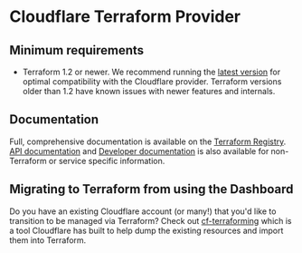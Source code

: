 # Cloudflare Terraform Provider

## Minimum requirements

- Terraform 1.2 or newer. We recommend running the [latest version](https://developer.hashicorp.com/terraform/downloads?product_intent=terraform) for optimal compatibility with the Cloudflare provider. Terraform versions older than 1.2 have known issues with newer features and internals.

## Documentation

Full, comprehensive documentation is available on the [Terraform Registry](https://registry.terraform.io/providers/cloudflare/cloudflare/latest/docs). [API documentation](https://api.cloudflare.com) and [Developer documentation](https://developers.cloudflare.com) is also available
for non-Terraform or service specific information.

## Migrating to Terraform from using the Dashboard

Do you have an existing Cloudflare account (or many!) that you'd like to transition
to be managed via Terraform? Check out [cf-terraforming](https://github.com/cloudflare/cf-terraforming)
which is a tool Cloudflare has built to help dump the existing resources and
import them into Terraform.
